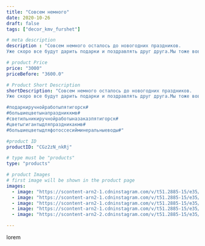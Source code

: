 ```yaml
---
title: "Совсем немного"
date: 2020-10-26
draft: false
tags: ["decor_kmv_furshet"]

# meta description
description : "Совсем немного осталось до новогодних праздников. 
Уже скоро все будут дарить подарки и поздравлять друг друга.Мы тоже вовсю готовимся к этим праздникам, хочетс"

# product Price
price: "3000"
priceBefore: "3600.0"

# Product Short Description
shortDescription: "Совсем немного осталось до новогодних праздников. 
Уже скоро все будут дарить подарки и поздравлять друг друга.Мы тоже вовсю готовимся к этим праздникам, хочется удивить вас подарками ручной работы.А для детишек собрали вот такие крутые шишки//- подарки. Шишка собирается на емкость, в которую вы сможете положить любимые конфеты ваших детей .Заказать можно в любом цвете и любой высоты. Эти шишки также хороши для новогодних фотосессий.Материал не токсичный, не вызывает аллергии, влагоустоичив.Радуйте и удивляйте своих малышей.

#подаркиручнойработыпятигорск#
#большиецветынапраздниккмв#
#светильникиручнойработыназаказпятигорск#
#цветыгигантыдляпраздникакмв#
#большиецветыдляфотоссесийминеральныеводы#"

#product ID
productID: "CGz2zN_nkRj"

# type must be "products"
type: "products"

# product Images
# first image will be shown in the product page
images:
  - image: "https://scontent-arn2-1.cdninstagram.com/v/t51.2885-15/e35/122460820_2646553768991162_5466087503516425273_n.jpg?tp=1&_nc_ht=scontent-arn2-1.cdninstagram.com&_nc_cat=102&_nc_ohc=EVmags0Q9PwAX8qHWQA&oh=084587bdb75117242c5afcedf201fffc&oe=606D4827&ig_cache_key=MjQyODUyNTYzNDkwNzg5MzQyNQ%3D%3D.2"
  - image: "https://scontent-arn2-1.cdninstagram.com/v/t51.2885-15/e35/122531106_2756409394599527_4160417819499014089_n.jpg?tp=1&_nc_ht=scontent-arn2-1.cdninstagram.com&_nc_cat=111&_nc_ohc=yDkiAr9F4XkAX_29HtF&oh=24f8c95eb602c76401d4b4fbbefd3139&oe=606ADC6A&ig_cache_key=MjQyODUyNTYzNDkxNjM5NzU1NA%3D%3D.2"
  - image: "https://scontent-arn2-1.cdninstagram.com/v/t51.2885-15/e35/122370168_190937919265587_1390375797329015554_n.jpg?tp=1&_nc_ht=scontent-arn2-1.cdninstagram.com&_nc_cat=103&_nc_ohc=hJx39KsY8RkAX88dNM2&oh=17898ef3968a910d52a84255eee756b9&oe=606BB0F0&ig_cache_key=MjQyODUyNTYzNDkzMzIyMTM0MA%3D%3D.2"
  - image: "https://scontent-arn2-1.cdninstagram.com/v/t51.2885-15/e35/122452672_723391061591167_2841064711605070610_n.jpg?tp=1&_nc_ht=scontent-arn2-1.cdninstagram.com&_nc_cat=107&_nc_ohc=y-xApOmY0YoAX9CLpfY&oh=a473708b59e0598e3dfa8f054da08b56&oe=606A0E68&ig_cache_key=MjQyODUyNTYzNDg5MTExNTc4Mw%3D%3D.2"
  - image: "https://scontent-arn2-2.cdninstagram.com/v/t51.2885-15/e35/122500494_777353126446352_1328631511243096070_n.jpg?tp=1&_nc_ht=scontent-arn2-2.cdninstagram.com&_nc_cat=108&_nc_ohc=PsMr7ZtThAUAX8Zr1Pv&oh=14d421a17df738cb657c016c5d4be892&oe=606CD3BF&ig_cache_key=MjQyODUyNTYzNDg5OTUzMDU1Ng%3D%3D.2"

---
```

lorem
